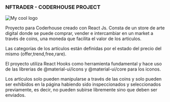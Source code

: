 ### NFTRADER - CODERHOUSE PROJECT

<img src="./Static/nftrader-logo-black.svg" alt="My cool logo"/>

Proyecto para Coderhouse creado con React Js. Consta de un store de 
arte digital donde se puede comprar, vender e intercambiar en un market
a través de coins, una moneda que facilita el valor de los articulos.

Las categorías de los artículos están definidas por el estado del precio
del mismo (offer,trend,free,rare).

El proyecto utiliza React Hooks como herramienta fundamental y hace uso de las
librerias de @material-ui/icons y @material-ui/core para los iconos. 

Los artículos solo pueden manipularse a través de las coins y solo pueden
ser exhibidos en la página habiendo sido inspeccionados y seleccionados
previamente, es decir, no pueden subirse libremente sino que deben ser enviados.




